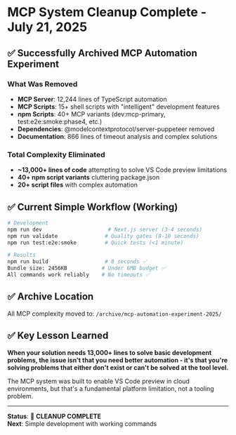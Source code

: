 # MCP System Cleanup Complete - July 21, 2025

## ✅ **Successfully Archived MCP Automation Experiment**

### **What Was Removed**
- **MCP Server**: 12,244 lines of TypeScript automation
- **MCP Scripts**: 15+ shell scripts with "intelligent" development features
- **npm Scripts**: 40+ MCP variants (dev:mcp-primary, test:e2e:smoke:phase4, etc.)
- **Dependencies**: @modelcontextprotocol/server-puppeteer removed
- **Documentation**: 866 lines of timeout analysis and complex solutions

### **Total Complexity Eliminated**
- **~13,000+ lines of code** attempting to solve VS Code preview limitations
- **40+ npm script variants** cluttering package.json
- **20+ script files** with complex automation

## ✅ **Current Simple Workflow (Working)**

```bash
# Development
npm run dev                     # Next.js server (3-4 seconds)
npm run validate               # Quality gates (8-10 seconds)
npm run test:e2e:smoke         # Quick tests (<1 minute)

# Results
npm run build                  # 8 seconds ✅
Bundle size: 2456KB           # Under 6MB budget ✅
All commands work reliably    # No timeouts ✅
```

## ✅ **Archive Location**
All MCP complexity moved to: `/archive/mcp-automation-experiment-2025/`

## ✅ **Key Lesson Learned**
**When your solution needs 13,000+ lines to solve basic development problems, the issue isn't that you need better automation - it's that you're solving problems that either don't exist or can't be solved at the tool level.**

The MCP system was built to enable VS Code preview in cloud environments, but that's a fundamental platform limitation, not a tooling problem.

---

**Status**: 🎉 **CLEANUP COMPLETE**  
**Next**: Simple development with working commands
